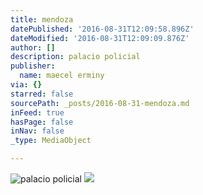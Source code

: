 ```yaml
---
title: mendoza
datePublished: '2016-08-31T12:09:58.896Z'
dateModified: '2016-08-31T12:09:09.876Z'
author: []
description: palacio policial
publisher:
  name: maecel erminy
via: {}
starred: false
sourcePath: _posts/2016-08-31-mendoza.md
inFeed: true
hasPage: false
inNav: false
_type: MediaObject

---
```

![palacio policial](https://the-grid-user-content.s3-us-west-2.amazonaws.com/65ab287d-2f32-45ef-952a-2e14168d0b2f.jpg)
![](https://the-grid-user-content.s3-us-west-2.amazonaws.com/b0dbdfbb-1172-494a-ada2-db92a701d44e.jpg)